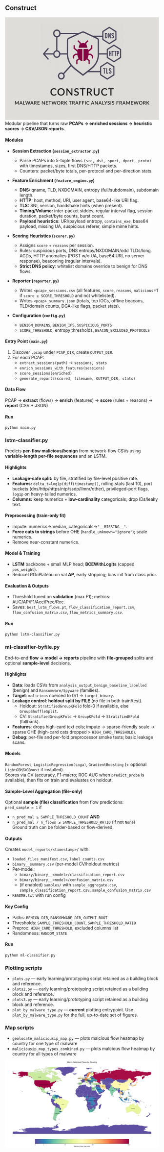 ## Construct
![ECU-MALNETT](Construct.png)
Modular pipeline that turns raw **PCAPs → enriched sessions → heuristic scores → CSV/JSON reports**.

#### Modules
- **Session Extraction (`session_extractor.py`)**
  - Parse PCAPs into 5-tuple flows `(src, dst, sport, dport, proto)` with timestamps, sizes, first DNS/HTTP packets.
  - Counters: packet/byte totals, per-protocol and per-direction stats.

- **Feature Enrichment (`feature_engine.py`)**
  - **DNS:** qname, TLD, NXDOMAIN, entropy (full/subdomain), subdomain length.
  - **HTTP:** host, method, URI, user agent, base64-like URI flag.
  - **TLS:** SNI, version, handshake hints (when present).
  - **Timing/Volume:** inter-packet stddev, regular interval flag, session duration, packet/byte counts, burst count.
  - **Payload heuristics:** URI/payload entropy, `contains_exe`, base64 payload, missing UA, suspicious referer, simple mime hints.

- **Scoring Heuristics (`scorer.py`)**
  - Assigns `score` + `reasons` per session.
  - Rules: suspicious ports, DNS entropy/NXDOMAIN/odd TLDs/long AGDs, HTTP anomalies (POST w/o UA, base64 URI, no server response), beaconing (regular intervals).
  - **Strict DNS policy**: whitelist domains override to benign for DNS flows.

- **Reporter (`reporter.py`)**
  - Writes `<pcap>_sessions.csv` (all features, `score`, `reasons`, `malicious`=1 if `score ≥ SCORE_THRESHOLD` and not whitelisted).
  - Writes `<pcap>_summary.json` (totals, top IOCs, offline beacons, TLD/domain counts, DGA-like flags, packet stats).

- **Configuration (`config.py`)**
  - `BENIGN_DOMAINS`, `BENIGN_IPS`, `SUSPICIOUS_PORTS`
  - `SCORE_THRESHOLD`, entropy thresholds, `BEACON_EXCLUDED_PROTOCOLS`

#### Entry Point (`main.py`)
1. Discover `.pcap` under `PCAP_DIR`, create `OUTPUT_DIR`.
2. For each PCAP:
   - `extract_sessions(path)` → `sessions, stats`
   - `enrich_sessions_with_features(sessions)`
   - `score_sessions(enriched)`
   - `generate_reports(scored, filename, OUTPUT_DIR, stats)`

#### Data Flow
PCAP → **extract** (flows) → **enrich** (features) → **score** (rules + reasons) → **report** (CSV + JSON)

#### Run
```bash
python main.py
```

### lstm-classifier.py

Predicts **per-flow malicious/benign** from network-flow CSVs using **variable-length per-file sequences** and an LSTM.

#### Highlights
- **Leakage-safe split:** by file, stratified by file-level positive rate.
- **Features:** `delta_t=log1p(diff(timestamp))`, rolling stats (last 10), port buckets (dns/http/https/ntp/ssdp/llmnr/other), privileged-port flags, `log1p` on heavy-tailed numerics.
- **Columns:** keep numerics + **low-cardinality** categoricals; drop IDs/leaky text.

#### Preprocessing (train-only fit)
- Impute: numerics→median, categoricals→`"__MISSING__"`.
- **Force cats to strings** before OHE (`handle_unknown="ignore"`); scale numerics.
- Remove near-constant numerics.

#### Model & Training
- **LSTM** backbone + small MLP head; **BCEWithLogits** (capped `pos_weight`).
- ReduceLROnPlateau on val **AP**, early stopping; bias init from class prior.

#### Evaluation & Outputs
- Threshold tuned on **validation** (max F1); metrics: AUC/AP/F1/Acc/Prec/Rec.
- Saves: `best_lstm_flows.pt`, `flow_classification_report.csv`, `flow_confusion_matrix.csv`, `flow_metrics_summary.csv`.

#### Run
```bash
python lstm-classifier.py
```

### ml-classifier-byfile.py

End-to-end **flow → model → reports** pipeline with **file-grouped** splits and optional **sample-level** decisions.

#### Highlights
- **Data**: loads CSVs from `analysis_output_benign_baseline_labelled` (benign) and `Ransomware/Spyware` (families).  
- **Target**: `malicious` coerced to 0/1 → `target_binary`.  
- **Leakage control**: **holdout split by FILE** (no file in both train/test).  
  - Holdout: `StratifiedGroupKFold` fold-0 if available, else `GroupShuffleSplit`.  
  - CV: `StratifiedGroupKFold` → `GroupKFold` → `StratifiedKFold` (fallback).  
- **Features**: drops high-card text cols; impute → sparse-friendly scale → sparse OHE (high-card cats dropped > `HIGH_CARD_THRESHOLD`).  
- **Debug**: per-file and per-fold preprocessor smoke tests; basic leakage scans.

#### Models
`RandomForest`, `LogisticRegression(saga)`, `GradientBoosting` (+ optional `LightGBM`/`XGBoost` if installed).  
Scores via CV (accuracy, F1-macro; ROC AUC when `predict_proba` is available), then fits on train and evaluates on holdout.

#### Sample-Level Aggregation (file-only)
Optional **sample (file) classification** from flow predictions:  
`pred_sample = 1` if  
- `n_pred_mal ≥ SAMPLE_THRESHOLD_COUNT` **AND**  
- `n_pred_mal / n_flows ≥ SAMPLE_THRESHOLD_RATIO` (if not `None`)  
Ground truth can be folder-based or flow-derived.

#### Outputs
Creates `model_reports/<timestamp>/` with:
- `loaded_files_manifest.csv`, `label_counts.csv`
- `binary__summary.csv` (per-model CV/holdout metrics)
- Per-model:
  - `binary/binary__<model>/classification_report.csv`
  - `binary/binary__<model>/confusion_matrix.csv`
  - (if enabled) `samples/` with `sample_aggregate.csv`, `sample_classification_report.csv`, `sample_confusion_matrix.csv`
- `README.txt` with run config

#### Key Config
- Paths: `BENIGN_DIR`, `RANSOMWARE_DIR`, `OUTPUT_ROOT`
- Thresholds: `SAMPLE_THRESHOLD_COUNT`, `SAMPLE_THRESHOLD_RATIO`
- Preproc: `HIGH_CARD_THRESHOLD`, excluded columns list
- Randomness: `RANDOM_STATE`

#### Run
```bash
python ml-classifier.py
```

### Plotting scripts

- `plots.py` — early learning/prototyping script retained as a building block and reference.
- `plots2.py` — early learning/prototyping script retained as a building block and reference.
- `plots3.py` — early learning/prototyping script retained as a building block and reference.
- `plot_by_malware_type.py` — **current** plotting entrypoint. Use `plot_by_malware_type.py` for the full, up-to-date set of figures.

### Map scripts

- `geolocate_maliciousip_map.py` — plots malcious flow heatmap by country for one type of malware
- `maliciousip_map_types_combined.py` — plots malcious flow heatmap by country for all types of malware

![Worm Malicious Flows by Country](plots/worm_flows_country_heatmap.png)
